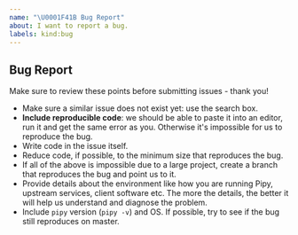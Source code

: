```yaml
---
name: "\U0001F41B Bug Report"
about: I want to report a bug.
labels: kind:bug
---
```


## Bug Report

Make sure to review these points before submitting issues - thank you!

- Make sure a similar issue does not exist yet: use the search box.
- **Include reproducible code**: we should be able to paste it into an editor, run it and get the same error as you. Otherwise it's impossible for us to reproduce the bug.
- Write code in the issue itself.
- Reduce code, if possible, to the minimum size that reproduces the bug.
- If all of the above is impossible due to a large project, create a branch that reproduces the bug and point us to it.
- Provide details about the environment like how you are running Pipy, upstream services, client software etc. The more the details, the better it will help us understand and diagnose the problem.
- Include `pipy` version (`pipy -v`) and OS. If possible, try to see if the bug still reproduces on master.

